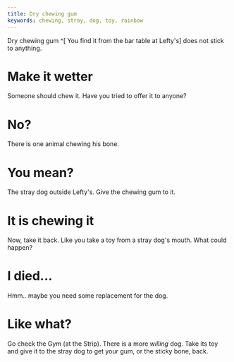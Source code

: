 ```yaml
---
title: Dry chewing gum
keywords: chewing, stray, dog, toy, rainbow
---
```


Dry chewing gum ^[ You find it from the bar table at Lefty's] does not stick to anything.

# Make it wetter
Someone should chew it. Have you tried to offer it to anyone?

# No?
There is one animal chewing his bone.

# You mean?
The stray dog outside Lefty's. Give the chewing gum to it.

# It is chewing it
Now, take it back. Like you take a toy from a stray dog's mouth. What could happen?

# I died...
Hmm.. maybe you need some replacement for the dog.

# Like what?
Go check the Gym (at the Strip). There is a more _willing_ dog. Take its toy and give it to the stray dog to get your gum, or the sticky bone, back.
